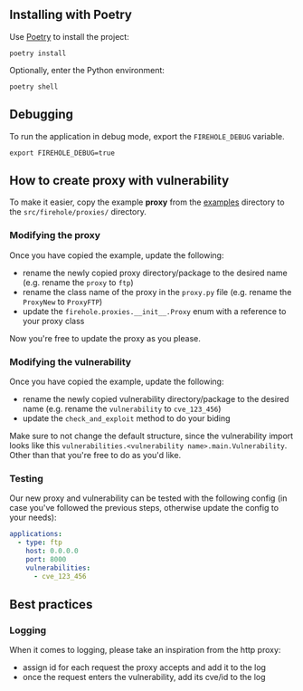 ## Installing with Poetry

Use [Poetry](https://python-poetry.org/) to install the project:
```shell
poetry install
```

Optionally, enter the Python environment:
```shell
poetry shell
```

## Debugging

To run the application in debug mode, export the `FIREHOLE_DEBUG` variable.

```shell
export FIREHOLE_DEBUG=true
```

## How to create proxy with vulnerability
To make it easier, copy the example **proxy** from the [examples](https://gitlab.ics.muni.cz/ai-dojo/firehole/-/tree/master/examples/) directory to the `src/firehole/proxies/` directory.

### Modifying the proxy
Once you have copied the example, update the following:

* rename the newly copied proxy directory/package to the desired name (e.g. rename the `proxy` to `ftp`)
* rename the class name of the proxy in the `proxy.py` file (e.g. rename the `ProxyNew` to `ProxyFTP`)
* update the `firehole.proxies.__init__.Proxy` enum with a reference to your proxy class

Now you're free to update the proxy as you please.

### Modifying the vulnerability
Once you have copied the example, update the following:

* rename the newly copied vulnerability directory/package to the desired name (e.g. rename the `vulnerability` to `cve_123_456`)
* update the `check_and_exploit` method to do your biding

Make sure to not change the default structure, since the vulnerability import looks like this `vulnerabilities.<vulnerability name>.main.Vulnerability`. Other than that you're free to do as you'd like.

### Testing
Our new proxy and vulnerability can be tested with the following config (in case you've followed the previous steps, otherwise update the config to your needs):
```yaml
applications:
  - type: ftp
    host: 0.0.0.0
    port: 8000
    vulnerabilities:
      - cve_123_456

```

## Best practices

### Logging

When it comes to logging, please take an inspiration from the http proxy:

* assign id for each request the proxy accepts and add it to the log
* once the request enters the vulnerability, add its cve/id to the log

[//]: # (## Testing)
